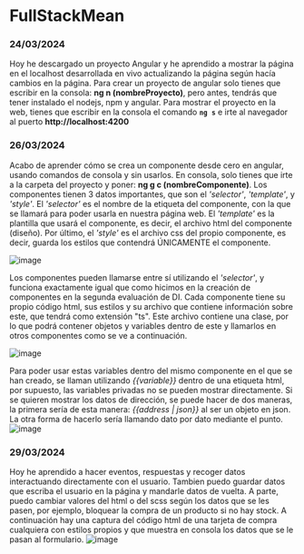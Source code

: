 # FullStackMean
### 24/03/2024
Hoy he descargado un proyecto Angular y he aprendido a mostrar la página en el localhost desarrollada en vivo actualizando la página según hacía cambios en la página. Para crear un proyecto de angular solo tienes que escribir en la consola: **ng n (nombreProyecto)**, pero antes, tendrás que tener instalado el nodejs, npm y angular.
Para mostrar el proyecto en la web, tienes que escribir en la consola el comando **`ng s`** e irte al navegador al puerto **http://localhost:4200**


### 26/03/2024
Acabo de aprender cómo se crea un componente desde cero en angular, usando comandos de consola y sin usarlos. En consola, solo tienes que irte a la carpeta del proyecto y poner: **ng g c (nombreComponente)**.
Los componentes tienen 3 datos importantes, que son el *'selector'*, *'template'*, y *'style'*. El *'selector'* es el nombre de la etiqueta del componente, con la que se llamará para poder usarla en nuestra página web. El *'template'* es la plantilla que usará el componente, es decir, el archivo html del componente (diseño). Por último, el *'style'* es el archivo css del propio componente, es decir, guarda los estilos que contendrá ÚNICAMENTE el componente.

![image](https://github.com/Papilla/FullStackMEAN/assets/50876042/d422314c-8184-4aa8-a926-b68cb554515b)

Los componentes pueden llamarse entre sí utilizando el *'selector'*, y funciona exactamente igual que como hicimos en la creación de componentes en la segunda evaluación de DI. Cada componente tiene su propio código html, sus estilos y su archivo que contiene información sobre este, que tendrá como extensión "ts". Este archivo contiene una clase, por lo que podrá contener objetos y variables dentro de este y llamarlos en otros componentes como se ve a continuación.

![image](https://github.com/Papilla/FullStackMEAN/assets/50876042/e8e405d8-4f6c-431e-9b1a-032fad891b5f)
 
Para poder usar estas variables dentro del mismo componente en el que se han creado, se llaman utilizando *{{variable}}* dentro de una etiqueta html, por supuesto, las variables privadas no se pueden mostrar directamente.
Si se quieren mostrar los datos de dirección, se puede hacer de dos maneras, la primera sería de esta manera: *{{address | json}}* al ser un objeto en json. La otra forma de hacerlo sería llamando dato por dato mediante el punto.
![image](https://github.com/Papilla/FullStackMEAN/assets/50876042/17dbe041-0e9b-4cbd-9546-cdb926e75b26)


### 29/03/2024
Hoy he aprendido a hacer eventos, respuestas y recoger datos interactuando directamente con el usuario. Tambien puedo guardar datos que escriba el usuario en la página y mandarle datos de vuelta. A parte, puedo cambiar valores del html o del scss según los datos que se les pasen, por ejemplo, bloquear la compra de un producto si no hay stock. A continuación hay una captura del código html de una tarjeta de compra cualquiera con estilos propios y que muestra en consola los datos que se le pasan al formulario.
![image](https://github.com/Papilla/FullStackMEAN/assets/50876042/6d866e8c-6832-496c-bea4-566d725c7793)
